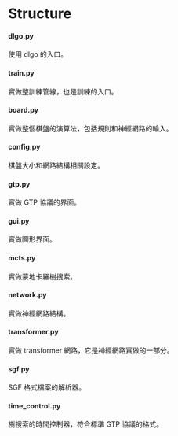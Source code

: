 # Structure

#### dlgo.py

使用 dlgo 的入口。

#### train.py

實做整訓練管線，也是訓練的入口。

#### board.py

實做整個棋盤的演算法，包括規則和神經網路的輸入。

#### config.py

棋盤大小和網路結構相關設定。

#### gtp.py

實做 GTP 協議的界面。

#### gui.py

實做圖形界面。

#### mcts.py

實做蒙地卡羅樹搜索。

#### network.py

實做神經網路結構。

#### transformer.py

實做 transformer 網路，它是神經網路實做的一部分。

#### sgf.py

SGF 格式檔案的解析器。

#### time_control.py

樹搜索的時間控制器，符合標準 GTP 協議的格式。
